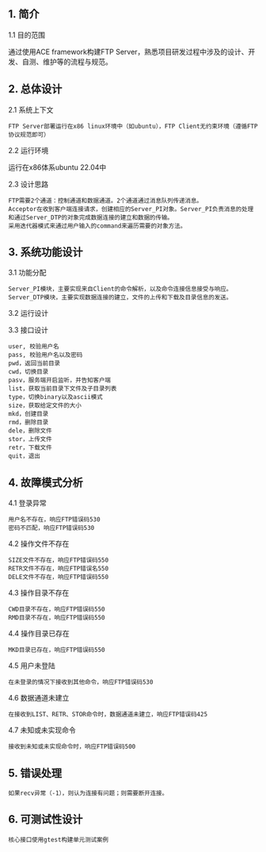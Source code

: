 ## 1. 简介

1.1 目的范围

通过使用ACE framework构建FTP Server，熟悉项目研发过程中涉及的设计、开发、自测、维护等的流程与规范。

## 2. 总体设计

2.1 系统上下文

    FTP Server部署运行在x86 linux环境中（如ubuntu），FTP Client无约束环境（遵循FTP协议规范即可）

2.2 运行环境

运行在x86体系ubuntu 22.04中

2.3 设计思路

    FTP需要2个通道：控制通道和数据通道。2个通道通过消息队列传递消息。
    Acceptor在收到客户端连接请求，创建相应的Server_PI对象。Server_PI负责消息的处理和通过Server_DTP的对象完成数据连接的建立和数据的传输。
    采用迭代器模式来通过用户输入的command来遍历需要的对象方法。

## 3. 系统功能设计

3.1 功能分配

    Server_PI模块，主要实现来自Client的命令解析，以及命令连接信息接受与响应。
    Server_DTP模块，主要实现数据连接的建立，文件的上传和下载及目录信息的发送。

3.2 运行设计

3.3 接口设计

    user, 校验用户名
    pass, 校验用户名以及密码
    pwd，返回当前目录
    cwd，切换目录
    pasv，服务端开启监听，并告知客户端
    list，获取当前目录下文件及子目录列表
    type，切换binary以及ascii模式
    size，获取给定文件的大小
    mkd，创建目录
    rmd，删除目录
    dele，删除文件
    stor，上传文件
    retr，下载文件
    quit，退出

## 4. 故障模式分析

4.1 登录异常

    用户名不存在，响应FTP错误码530
    密码不匹配，响应FTP错误码530

4.2 操作文件不存在

    SIZE文件不存在，响应FTP错误码550
    RETR文件不存在，响应FTP错误名550
    DELE文件不存在，响应FTP错误码550

4.3 操作目录不存在

    CWD目录不存在，响应FTP错误码550
    RMD目录不存在，响应FTP错误码550

4.4 操作目录已存在

    MKD目录已存在，响应FTP错误码550

4.5 用户未登陆

    在未登录的情况下接收到其他命令，响应FTP错误码530

4.6 数据通道未建立

    在接收到LIST、RETR、STOR命令时，数据通道未建立，响应FTP错误码425

4.7 未知或未实现命令

    接收到未知或未实现命令时，响应FTP错误码500


## 5. 错误处理

    如果recv异常（-1），则认为连接有问题；则需要断开连接。


## 6. 可测试性设计

    核心接口使用gtest构建单元测试案例
